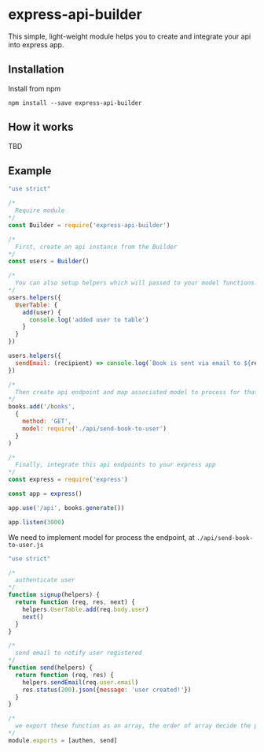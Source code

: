 # express-api-builder

This simple, light-weight module helps you to create and integrate your api into express app.

## Installation

Install from npm

`npm install --save express-api-builder`

## How it works
TBD

## Example


```javascript
"use strict"

/*
  Require module
*/
const Builder = require('express-api-builder')

/*
  First, create an api instance from the Builder
*/
const users = Builder()

/*
  You can also setup helpers which will passed to your model functions.
*/
users.helpers({
  UserTable: {
    add(user) {
      console.log('added user to table')
    }
  }
})

users.helpers({
  sendEmail: (recipient) => console.log(`Book is sent via email to ${recipient}`)
})

/*
  Then create api endpoint and map associated model to process for that end point
*/
books.add('/books',
  {
    method: 'GET',
    model: require('./api/send-book-to-user')
  }
)

/*
  Finally, integrate this api endpoints to your express app
*/
const express = require('express')

const app = express()

app.use('/api', books.generate())

app.listen(3000)
```

We need to implement model for process the endpoint, at `./api/send-book-to-user.js`

```javascript
"use strict"

/*
  authenticate user
*/
function signup(helpers) {
  return function (req, res, next) {
    helpers.UserTable.add(req.body.user)
    next()
  }
}

/*
  send email to notify user registered 
*/
function send(helpers) {
  return function (req, res) {
    helpers.sendEmail(req.user.email)
    res.status(200).json({message: 'user created!'})
  }
}

/*
  we export these function as an array, the order of array decide the process flow
*/
module.exports = [authen, send]
```
